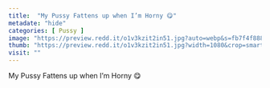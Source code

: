 ```yaml
---
title:  "My Pussy Fattens up when I’m Horny 😋"
metadate: "hide"
categories: [ Pussy ]
image: "https://preview.redd.it/o1v3kzit2in51.jpg?auto=webp&s=fb7f4f888734ceb2a043353970e2d82453f924bd"
thumb: "https://preview.redd.it/o1v3kzit2in51.jpg?width=1080&crop=smart&auto=webp&s=4b29c3853ba0748c524af5922f17b3b10bf61870"
visit: ""
---
```

My Pussy Fattens up when I’m Horny 😋
